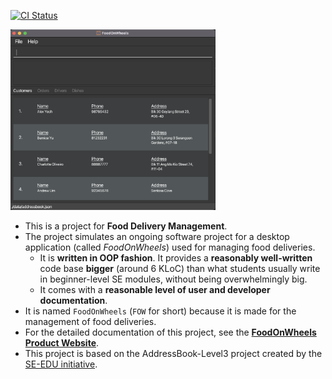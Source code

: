 [![CI Status](https://github.com/AY2122S2-CS2103-F10-2/tp/workflows/Java%20CI/badge.svg)](https://github.com/AY2122S2-CS2103-F10-2/tp/actions)

<img src="docs/images/Ui.png" width=65% height=65%>

* This is a project for **Food Delivery Management**.<br>
* The project simulates an ongoing software project for a desktop application (called _FoodOnWheels_) used for managing food deliveries.
  * It is **written in OOP fashion**. It provides a **reasonably well-written** code base **bigger** (around 6 KLoC) than what students usually write in beginner-level SE modules, without being overwhelmingly big.
  * It comes with a **reasonable level of user and developer documentation**.
* It is named `FoodOnWheels` (`FOW` for short) because it is made for the management of food deliveries.
* For the detailed documentation of this project, see the **[FoodOnWheels Product Website](https://ay2122s2-cs2103-f10-2.github.io/tp/)**.
* This project is based on the AddressBook-Level3 project created by the [SE-EDU initiative](https://se-education.org).

